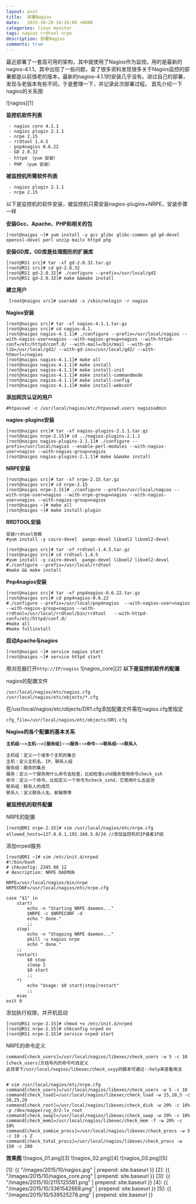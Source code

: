 ```yaml
---
layout: post
title:  部署Nagios
date:   2015-10-28 10:26:00 +0800
categories: linux monitor
tags: nagios rrdtool nrpe
description: 部署Nagios
comments: true
---
```



最近部署了一套高可用的架构，其中就使用了Nagios作为监控。用的是最新的nagios-4.1.1。其中出现了一些问题，查了很多资料发现很多关于Nagios监控的部署都是以前很老的版本，最新的nagios-4.1.1的安装几乎没有。进过自己的部署，发现与老版本有些不同，于是整理一下，并记录此次部署过程。
首先介绍一下nagios的关系图


<!-- more -->


![nagios][1]

**监控机软件列表**

     - nagios core 4.1.1
     - nagios plugin 2.1.1
     - nrpe 2.15
     - rrdtool 1.4.5
     - pnp4nagios 0.6.22
     - GD 2.0.32
     - httpd （yum 安装）
     - PHP （yum 安装）

**被监控机所需软件列表**

     - nagios plugin 2.1.1
     - nrpe 2.15

以下是监控机的软件安装，被监控机只需安装nagios-plugins+NRPE，安装步骤一样

**安装Gcc、Apache、PHP和相关的包**

    [root@naigos ~]# yum install -y gcc glibc glibc-common gd gd-devel openssl-devel perl unzip mailx httpd php 

**安装GD库，GD库是处理图形的扩展库**

    [root@RS1 src]# tar -xf gd-2.0.32.tar.gz
    [root@RS1 src]# cd gd-2.0.32
    [root@RS1 gd-2.0.32]# ./configure --prefix=/usr/local/gd2
    [root@RS1 gd-2.0.32]# make &&make install


**建立用户**

     [root@naigos src]# useradd -s /sbin/nologin -r nagios

**Nagios安装**

    [root@naigos src]# tar -xf nagios-4.1.1.tar.gz 
    [root@naigos src]# cd nagios-4.1.
    [root@naigos nagios-4.1.1]# ./configure --prefix=/usr/local/nagios --with-nagios-user=nagios --with-nagios-group=nagios --with-httpd-conf=/etc/httpd/conf.d/ --with-mail=/bin/mail --with-gd-lib=/usr/local/gd2/ --with-gd-inc=/usr/local/gd2/ --with-htmurl=/nagios
    [root@naigos nagios-4.1.1]# make all
    [root@naigos nagios-4.1.1]# make install
    [root@naigos nagios-4.1.1]# make install-init
    [root@naigos nagios-4.1.1]# make install-commandmode
    [root@naigos nagios-4.1.1]# make install-config
    [root@naigos nagios-4.1.1]# make install-webconf

**添加网页认证的用户**

    #htpasswd -c /usr/local/nagios/etc/htpasswd.users nagiosadmin

**nagios-plugins安装**

    [root@naigos src]# tar -xf nagios-plugins-2.1.1.tar.gz
    [root@naigos nrpe-2.15]# cd ../nagios-plugins-2.1.1
    [root@naigos nagios-plugins-2.1.1]# ./configure --prefix=/usr/local/nagios --enable-perl-modules --with-nagios-user=nagios --with-nagios-group=nagios
    [root@naigos nagios-plugins-2.1.1]# make &&make install

**NRPE安装**

    [root@naigos src]# tar -xf nrpe-2.15.tar.gz 
    [root@naigos src]# cd nrpe-2.15
    [root@naigos nrpe-2.15]# ./configure --prefix=/usr/local/nagios --with-nrpe-user=nagios --with-nrpe-group=nagios --with-nagios-user=nagios --with-nagios-group=nagios 
    [root@naigos ~]# make all
    [root@naigos ~]# make install-plugin


**RRDTOOL安装**

    安装rrdtool依赖
    #yum install -y cairo-devel  pango-devel libxml2 libxml2-devel

    [root@naigos src]# tar -xf rrdtool-1.4.5.tar.gz
    [root@naigos src]# cd rrdtool-1.4.5
    #yum install -y cairo-devel  pango-devel libxml2 libxml2-devel
    #./configure --prefix=/usr/local/rrdtool
    #make && make install

**Pnp4nagios安装**

    [root@naigos src]# tar -xf pnp4nagios-0.6.22.tar.gz
    [root@naigos src]# cd pnp4nagios-0.6.22
    #./configure --prefix=/usr/local/pnp4nagios  --with-nagios-user=nagios --with-nagios-group=nagios --with-rrdtool=/usr/local/rrdtool/bin/rrdtool   --with-httpd-conf=/etc/httpd/conf.d/
    #make all
    #make fullinstall

**启动Apache与nagios**

    [root@naigos ~]# service nagios start
    [root@naigos ~]# service httpd start

用浏览器打开`http://IP/nagios`
![nagios_core][2]
**以下是监控机软件的配置**

nagios的配置文件

    /usr/local/nagios/etc/nagios.cfg
    /usr/local/nagios/etc/objects/*.cfg

在/usr/local/nagios/etc/objects/DR1.cfg添加配置文件需在nagios.cfg里指定

    cfg_file=/usr/local/nagios/etc/objects/DR1.cfg

**Nagios的各个配置的基本关系**

**`主机组-->主机-->[服务组]-->服务-->命令-->联系组-->联系人`**

    主机组：定义一个或多个主机的集合
    主机：定义主机名、IP、联系人组
    服务组：服务的集合
    服务：定义一个服务用什么命令去检查，比如检查sshd服务使用命令check_ssh
    命令：定义一个命令，比如定义一个命令为check_sshd，它使用什么去监测
    联系组：联系人的成员
    联系人：定义联系人名、邮箱等等

**被监控机的软件配置**

NRPE的配置

    [root@DR1 nrpe-2.15]# vim /usr/local/nagios/etc/nrpe.cfg
    allowed_hosts=127.0.0.1,192.168.5.0/24 //添加监控机的IP或者IP段

添加nrped服务

    [root@DR1 ~]# vim /etc/init.d/nrped 
    #!/bin/bash   
    # chkconfig: 2345 88 12   
    # description: NRPE DAEMON   
    
    NRPE=/usr/local/nagios/bin/nrpe
    NRPECONF=/usr/local/nagios/etc/nrpe.cfg
    
    case "$1" in
        start)
            echo -n "Starting NRPE daemon..." 
            $NRPE -c $NRPECONF -d
            echo " done." 
            ;;
        stop)
            echo -n "Stopping NRPE daemon..." 
            pkill -u nagios nrpe
            echo " done." 
        ;;
        restart)
            $0 stop
            sleep 2
            $0 start
            ;;
        *)
            echo "Usage: $0 start|stop|restart" 
            ;;
        esac
    exit 0
添加执行权限，并开机启动

    [root@RS1 nrpe-2.15]# chmod +x /etc/init.d/nrped
    [root@RS1 nrpe-2.15]# chkconfig nrped on
    [root@RS1 nrpe-2.15]# service nrped start


NRPE的命令定义

    command[check_users]=/usr/local/nagios/libexec/check_users -w 5 -c 10
    [check_users]方括号内的命令可自定义                           
    此目录下/usr/local/nagios/libexec/check_xxyy的脚本可通过--help来查看用法


    # vim /usr/local/nagios/etc/nrpe.cfg 
    command[check_users]=/usr/local/nagios/libexec/check_users -w 5 -c 10
    command[check_load]=/usr/local/nagios/libexec/check_load -w 15,10,5 -c 30,25,20
    command[check_root]=/usr/local/nagios/libexec/check_disk -w 20% -c 10% -p /dev/mapper/vg_dr2-lv_root
    command[check_swap]=/usr/local/nagios/libexec/check_swap -w 20% -c 10%
    command[check_mem]=/usr/local/nagios/libexec/check_mem -f -w 20% -c 10%
    command[check_zombie_procs]=/usr/local/nagios/libexec/check_procs -w 5 -c 10 -s Z
    command[check_total_procs]=/usr/local/nagios/libexec/check_procs -w 150 -c 200

 **效果图**
![nagios_01.png][3]
![nagios_02.png][4]
![nagios_03.png][5]


  [1]: {{ "/images/2015/10/nagios.jpg" | prepend: site.baseurl }}
  [2]: {{ "/images/2015/10/nagios_core.png" | prepend: site.baseurl }}
  [3]: {{ "/images/2015/10/2115125581.png" | prepend: site.baseurl }}
  [4]: {{ "/images/2015/10/3361542868.png" | prepend: site.baseurl }}
  [5]: {{ "/images/2015/10/539525278.png" | prepend: site.baseurl }}